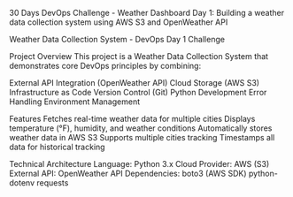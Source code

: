 30 Days DevOps Challenge - Weather Dashboard
Day 1: Building a weather data collection system using AWS S3 and OpenWeather API

Weather Data Collection System - DevOps Day 1 Challenge

Project Overview
This project is a Weather Data Collection System that demonstrates core DevOps principles by combining:

External API Integration (OpenWeather API)
Cloud Storage (AWS S3)
Infrastructure as Code
Version Control (Git)
Python Development
Error Handling
Environment Management

Features
Fetches real-time weather data for multiple cities
Displays temperature (°F), humidity, and weather conditions
Automatically stores weather data in AWS S3
Supports multiple cities tracking
Timestamps all data for historical tracking

Technical Architecture
Language: Python 3.x
Cloud Provider: AWS (S3)
External API: OpenWeather API
Dependencies:
    boto3 (AWS SDK)
    python-dotenv
    requests